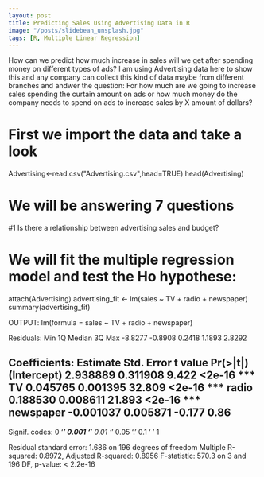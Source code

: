 ```yaml
---
layout: post
title: Predicting Sales Using Advertising Data in R
image: "/posts/slidebean_unsplash.jpg"
tags: [R, Multiple Linear Regression]
---
```

How can we predict how much increase in sales will we get after spending money on different types of ads? I am using Advertising data here to show this and any company can collect this kind of data maybe from different branches and andwer the question: For how much are we going to increase sales spending the curtain amount on ads or how much money do the company needs to spend on ads to increase sales by X amount of dollars? 
# First we import the data and take a look
Advertising<-read.csv("Advertising.csv",head=TRUE)
head(Advertising)

# We will be answering 7 questions
#1 Is there a relationship between advertising sales and budget?
# We will fit the multiple regression model and test the Ho hypothese:
attach(Advertising)
advertising_fit <- lm(sales ~ TV + radio + newspaper)
summary(advertising_fit)

OUTPUT:
lm(formula = sales ~ TV + radio + newspaper)

Residuals:
    Min      1Q  Median      3Q     Max 
-8.8277 -0.8908  0.2418  1.1893  2.8292 

Coefficients:
             Estimate Std. Error t value Pr(>|t|)    
(Intercept)  2.938889   0.311908   9.422   <2e-16 ***
TV           0.045765   0.001395  32.809   <2e-16 ***
radio        0.188530   0.008611  21.893   <2e-16 ***
newspaper   -0.001037   0.005871  -0.177     0.86    
---
Signif. codes:  0 ‘***’ 0.001 ‘**’ 0.01 ‘*’ 0.05 ‘.’ 0.1 ‘ ’ 1

Residual standard error: 1.686 on 196 degrees of freedom
Multiple R-squared:  0.8972,	Adjusted R-squared:  0.8956 
F-statistic: 570.3 on 3 and 196 DF,  p-value: < 2.2e-16
